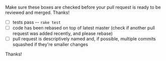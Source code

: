 Make sure these boxes are checked before your pull request is ready to be reviewed and merged. Thanks!

* [ ] tests pass -- `rake test`
* [ ] code has been rebased on top of latest master (check if another pull request was added recently, and please rebase)
* [ ] pull request is descriptively named and, if possible, multiple commits squashed if they're smaller changes

Thanks!

